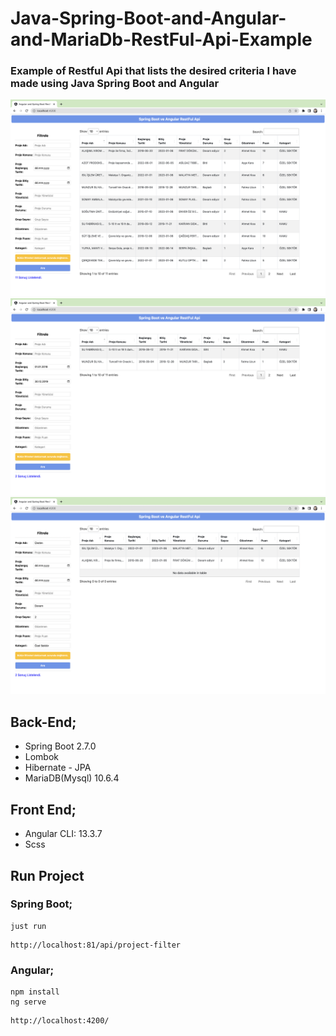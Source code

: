 # Java-Spring-Boot-and-Angular-and-MariaDb-RestFul-Api-Example
### Example of Restful Api that lists the desired criteria I have made using Java Spring Boot and Angular


![one](screenshots/one.png)
![one](screenshots/two.png)
![one](screenshots/three.png)

## Back-End;
- Spring Boot 2.7.0
- Lombok
- Hibernate - JPA
- MariaDB(Mysql) 10.6.4

## Front End;
- Angular CLI: 13.3.7
- Scss


## Run Project


### Spring Boot;
```
just run
```
```
http://localhost:81/api/project-filter
```

### Angular;
``` 
npm install
ng serve
```
```
http://localhost:4200/
```


